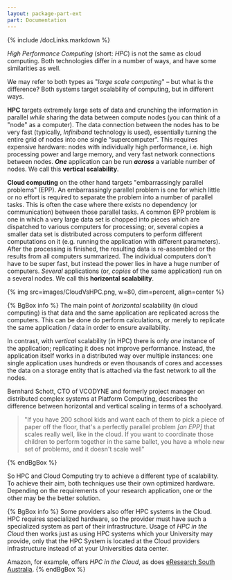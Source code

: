```yaml
---
layout: package-part-ext
part: Documentation
---
```


{% include /docLinks.markdown %}



*High Performance Computing* (short: *HPC*) is not the same as cloud computing. Both technologies differ in a number of ways, and have some similarities as well.

We may refer to both types as "*large scale computing*" – but what is the difference? Both systems target scalability of computing, but in different ways.

**HPC** targets extremely large sets of data and crunching the information in parallel *while* sharing the data between compute nodes (you can think of a "node" as a computer). The data connection between the nodes has to be very fast (typically, *Infiniband* technology is used), essentially turning the entire grid of nodes into one single “supercomputer”. This requires expensive hardware: nodes with individually high performance, i.e. high processing power and large memory, and very fast network connections between nodes. ***One*** application can be run ***across*** a variable number of nodes. We call this **vertical scalability**.

**Cloud computing** on the other hand targets "embarrassingly parallel problems" (EPP). An embarrassingly parallel problem is one for which little or no effort is required to separate the problem into a number of parallel tasks. This is often the case where there exists no dependency (or communication) between those parallel tasks. A common EPP problem is one in which a very large data set is chopped into pieces which are dispatched to various computers for processing; or, several copies a smaller data set is distributed across computers to perform different computations on it (e.g. running the application with different parameters). After the processing is finished, the resulting data is re-assembled or the results from all computers summarized. The individual computers don't have to be super fast, but instead the power lies in have a huge number of computers. *Several* applications (or, *copies* of the same application) run on a several nodes. We call this **horizontal scalability**.

{% img src=images/CloudVsHPC.png, w=80, dim=percent, align=center %}


{% BgBox info %}
The main point of *horizontal* scalability (in cloud computing) is that data and the same application are replicated across the computers. This can be done do perform calculations, or merely to replicate the same application / data in order to ensure availability.

In contrast, with *vertical* scalability (in HPC) there is only *one* instance of the application; replicating it does not improve performance. Instead, the application itself works in a distributed way over multiple instances: one single application uses hundreds or even thousands of cores and accesses the data on a storage entity that is attached via the fast network to all the nodes.

Bernhard Schott, CTO of VCODYNE and formerly project manager on distributed complex systems at Platform Computing, describes the difference between horizontal and vertical scaling in terms of a schoolyard.

> "If you have 200 school kids and want each of them to pick a piece of paper off the floor, that's a perfectly parallel problem *[an EPP]* that scales really well, like in the cloud. If you want to coordinate those children to perform together in the same ballet, you have a whole new set of problems, and it doesn't scale well"

{% endBgBox %}

So HPC and Cloud Computing try to achieve a different type of scalability. To achieve their aim, both techniques use their own optimized hardware. Depending on the requirements of your research application, one or the other may be the better solution.

{% BgBox info %}
Some providers also offer HPC systems in the Cloud. HPC requires specialized hardware, so the provider must have such a specialized system as part of their infrastructure. Usage of *HPC in the Cloud* then works just as using HPC systems which your University may provide, only that the HPC System is located at the Cloud providers infrastructure instead of at your Universities data center.  

Amazon, for example, offers *HPC in the Cloud*, as does [eResearch South Australia](http://support.ersa.edu.au/Cloud/cluster.html).
{% endBgBox %}






